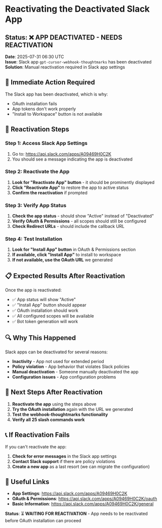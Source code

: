 # Reactivating the Deactivated Slack App

## Status: ❌ APP DEACTIVATED - NEEDS REACTIVATION

**Date**: 2025-07-31 06:30 UTC  
**Issue**: Slack app `gpt-cursor-webhook-thoughtmarks` has been deactivated  
**Solution**: Manual reactivation required in Slack app settings

## 🚨 **Immediate Action Required**

The Slack app has been deactivated, which is why:

- OAuth installation fails
- App tokens don't work properly
- "Install to Workspace" button is not available

## 🔧 **Reactivation Steps**

### **Step 1: Access Slack App Settings**

1. Go to: https://api.slack.com/apps/A09469H0C2K
2. You should see a message indicating the app is deactivated

### **Step 2: Reactivate the App**

1. **Look for "Reactivate App" button** - it should be prominently displayed
2. **Click "Reactivate App"** to restore the app to active status
3. **Confirm the reactivation** if prompted

### **Step 3: Verify App Status**

1. **Check the app status** - should show "Active" instead of "Deactivated"
2. **Verify OAuth & Permissions** - all scopes should still be configured
3. **Check Redirect URLs** - should include the callback URL

### **Step 4: Test Installation**

1. **Look for "Install App" button** in OAuth & Permissions section
2. **If available, click "Install App"** to install to workspace
3. **If not available, use the OAuth URL** we generated

## 📋 **Expected Results After Reactivation**

Once the app is reactivated:

- ✅ App status will show "Active"
- ✅ "Install App" button should appear
- ✅ OAuth installation should work
- ✅ All configured scopes will be available
- ✅ Bot token generation will work

## 🔍 **Why This Happened**

Slack apps can be deactivated for several reasons:

- **Inactivity** - App not used for extended period
- **Policy violation** - App behavior that violates Slack policies
- **Manual deactivation** - Someone manually deactivated the app
- **Configuration issues** - App configuration problems

## 🎯 **Next Steps After Reactivation**

1. **Reactivate the app** using the steps above
2. **Try the OAuth installation** again with the URL we generated
3. **Test the webhook-thoughtmarks functionality**
4. **Verify all 25 slash commands work**

## 📞 **If Reactivation Fails**

If you can't reactivate the app:

1. **Check for error messages** in the Slack app settings
2. **Contact Slack support** if there are policy violations
3. **Create a new app** as a last resort (we can migrate the configuration)

## 🔗 **Useful Links**

- **App Settings**: https://api.slack.com/apps/A09469H0C2K
- **OAuth & Permissions**: https://api.slack.com/apps/A09469H0C2K/oauth
- **Basic Information**: https://api.slack.com/apps/A09469H0C2K/general

**Status**: ⏳ **WAITING FOR REACTIVATION** - App needs to be reactivated before OAuth installation can proceed
